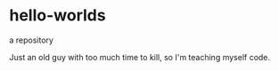 # hello-worlds
a repository

Just an old guy with too much time to kill, so I'm teaching myself code.
